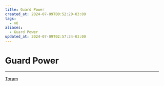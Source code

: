 ```yaml
---
title: Guard Power
created_at: 2024-07-09T00:52:20-03:00
tags:
  - v0
aliases:
  - Guard Power
updated_at: 2024-07-09T02:57:34-03:00
---
```

# Guard Power
---

[Toram](_draft/2024/07/2024-07-06-Toram.md)